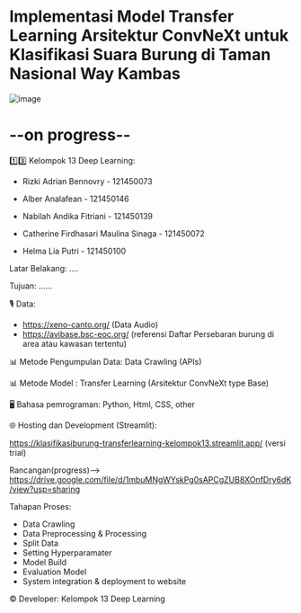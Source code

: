 # Implementasi Model Transfer Learning Arsitektur ConvNeXt untuk Klasifikasi Suara Burung di Taman Nasional Way Kambas
![image](https://github.com/user-attachments/assets/a17e5574-cc63-463d-bf67-a6fabc62ae55)


# --on progress--

1️⃣3️⃣ Kelompok 13 Deep Learning:

- Rizki Adrian Bennovry - 121450073 
  
- Alber Analafean - 121450146 
  
- Nabilah Andika Fitriani - 121450139 

- Catherine Firdhasari Maulina Sinaga - 121450072
  
- Helma Lia Putri - 121450100

Latar Belakang: ....

Tujuan: ......

🎙 Data: 
- https://xeno-canto.org/ (Data Audio)
- https://avibase.bsc-eoc.org/ (referensi Daftar Persebaran burung di area atau kawasan tertentu)

📊 Metode Pengumpulan Data: Data Crawling (APIs)

📊 Metode Model : Transfer Learning (Arsitektur ConvNeXt type Base)

🖥 Bahasa pemrograman: Python, Html, CSS, other

🌐 Hosting dan Development (Streamlit): 

 https://klasifikasiburung-transferlearning-kelompok13.streamlit.app/ (versi trial)

  Rancangan(progress)--> https://drive.google.com/file/d/1mbuMNgWYskPg0sAPCgZUB8XOnfDry6dK/view?usp=sharing


Tahapan Proses:
- Data Crawling
- Data Preprocessing & Processing
- Split Data
- Setting Hyperparamater
- Model Build
- Evaluation Model
- System integration & deployment to website
  

© Developer: Kelompok 13 Deep Learning
